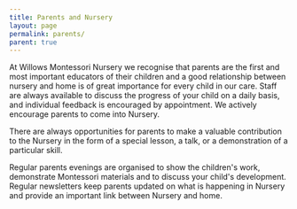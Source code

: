 ```yaml
---
title: Parents and Nursery
layout: page
permalink: parents/
parent: true
---
```


At Willows Montessori Nursery we recognise that parents are the first and most important educators of their children and a good relationship between nursery and home is of great importance for every child in our care.  Staff are always available to discuss the progress of your child on a daily basis, and individual feedback is encouraged by appointment.  We actively encourage parents to come into Nursery.

There are always opportunities for parents to make a valuable contribution to the Nursery in the form of a special lesson, a talk, or a demonstration of a particular skill.

Regular parents evenings are organised to show the children's work, demonstrate Montessori materials and to discuss your child's development.  Regular newsletters keep parents updated on what is happening in Nursery and provide an important link between Nursery and home.
